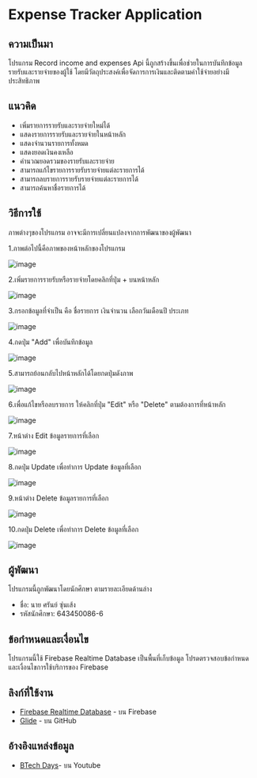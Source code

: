 # Expense Tracker Application

## ความเป็นมา
โปรแกรม Record income and expenses Api นี้ถูกสร้างขึ้นเพื่อช่วยในการบันทึกข้อมูลรายรับและรายจ่ายของผู้ใช้ โดยมีวัตถุประสงค์เพื่อจัดการการเงินและติดตามค่าใช้จ่ายอย่างมีประสิทธิภาพ

## แนวคิด
- เพิ่มรายการรายรับและรายจ่ายใหม่ได้
- แสดงรายการรายรับและรายจ่ายในหน้าหลัก
- แสดงจำนวนรายการทั้งหมด
- แสดงยอดเงินคงเหลือ
- คำนวณยอดรวมของรายรับและรายจ่าย
- สามารถแก้ไขรายการรายรับรายจ่ายแต่ละรายการได้
- สามารถลบรายการรายรับรายจ่ายแต่ละรายการได้
- สามารถค้นหาชื่อรายการได้

## วิธีการใช้
ภาพต่างๆของโปรแกรม อาจจะมีการเปลี่ยนแปลงจากการพัฒนาของผู้พัฒนา

1.ภาพต่อไปนี้คือภาพของหน้าหลักของโปรแกรม

   ![image](https://github.com/Syxsaran/Record-in-ex-api/assets/96071669/5394139b-f5ff-4270-a4db-1a2fca6e9143)

2.เพิ่มรายการรายรับหรือรายจ่ายโดยคลิกที่ปุ่ม + บนหน้าหลัก
   
   ![image](https://github.com/Syxsaran/Record-in-ex-api/assets/96071669/f2e336f1-4832-4071-be0c-ca415b0e03c1)

3.กรอกข้อมูลที่จำเป็น คือ ชื่อรายการ เงินจำนวน เลือกวันเดือนปี ประเภท

   ![image](https://github.com/Syxsaran/Record-in-ex-api/assets/96071669/0255173f-b74b-4951-bb44-839c60f79209)

4.กดปุ่ม "Add" เพื่อบันทึกข้อมูล

   ![image](https://github.com/Syxsaran/Record-in-ex-api/assets/96071669/6470c88b-df3c-45b3-b5e4-9dfab13c1ed4)

5.สามารถย้อนกลับไปหน้าหลักได้โดยกดปุ่มดังภาพ

   ![image](https://github.com/Syxsaran/Record-in-ex-api/assets/96071669/e077c22e-3cca-4661-ba25-e1c170ace865)

6.เพื่อแก้ไขหรือลบรายการ ให้คลิกที่ปุ่ม "Edit" หรือ "Delete" ตามต้องการที่หน้าหลัก

   ![image](https://github.com/Syxsaran/Record-in-ex-api/assets/96071669/cef7f557-3a63-4083-8999-3bd592d455c8)

7.หน้าต่าง Edit ข้อมูลรายการที่เลือก

   ![image](https://github.com/Syxsaran/Record-in-ex-api/assets/96071669/bd7d0b4c-08a8-48b5-988a-85643da67864)

8.กดปุ่ม Update เพื่อทำการ Update ข้อมูลที่เลือก

   ![image](https://github.com/Syxsaran/Record-in-ex-api/assets/96071669/0439b266-a040-4c49-9e4b-a3432d8dafd0)

9.หน้าต่าง Delete ข้อมูลรายการที่เลือก

   ![image](https://github.com/Syxsaran/Record-in-ex-api/assets/96071669/ecd70a7f-8906-48b6-bbf8-0525381afb39)

10.กดปุ่ม Delete เพื่อทำการ Delete ข้อมูลที่เลือก

   ![image](https://github.com/Syxsaran/Record-in-ex-api/assets/96071669/883d7274-2f45-4c98-8e7b-13c204e46642)


## ผู้พัฒนา
โปรแกรมนี้ถูกพัฒนาโดยนักศึกษา ตามรายละเอียดด้านล่าง

- ชื่อ: นาย ศรันย์ ซุ่นเส้ง 
- รหัสนักศึกษา: 643450086-6

## ข้อกำหนดและเงื่อนไข
โปรแกรมนี้ใช้ Firebase Realtime Database เป็นพื้นที่เก็บข้อมูล โปรดตรวจสอบข้อกำหนดและเงื่อนไขการใช้บริการของ Firebase

## ลิงก์ที่ใช้งาน
- [Firebase Realtime Database](https://firebaseopensource.com/projects/firebase/firebaseui-android/database/readme/) - บน Firebase
- [Glide](https://github.com/bumptech/glide.git) - บน GitHub

##  อ้างอิงแหล่งข้อมูล
- [BTech Days](https://www.youtube.com/watch?v=cnx6c8zSsSQ&list=PLdRq0mbeEBmzaKvIbEX-n0VZwStsA0pv-)- บน Youtube
